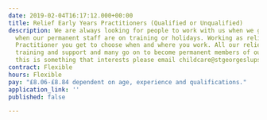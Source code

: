 ```yaml
---
date: 2019-02-04T16:17:12.000+00:00
title: Relief Early Years Practitioners (Qualified or Unqualified)
description: We are always looking for people to work with us when we get busy or
  when our permanent staff are on training or holidays. Working as relief Early Years
  Practitioner you get to choose when and where you work. All our relief team receive
  training and support and many go on to become permanent members of our team. If
  this is something that interests please email childcare@stgeorgeslupset.org.uk
contract: Flexible
hours: Flexible
pay: "£8.06-£8.84 dependent on age, experience and qualifications."
application_link: ''
published: false

---
```

